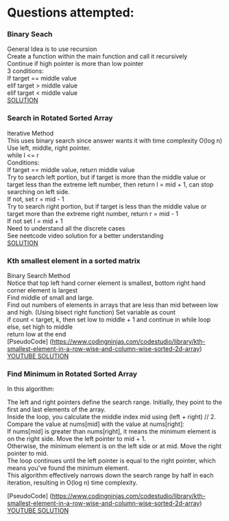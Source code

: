 # Questions attempted:

### Binary Seach
General Idea is to use recursion <br />
Create a function within the main function and call it recursively <br />
Continue if high pointer is more than low pointer <br />
3 conditions: <br />
If target == middle value <br />
elif target > middle value <br />
elif target < middle value <br />
[SOLUTION](https://www.youtube.com/watch?v=s4DPM8ct1pI)

### Search in Rotated Sorted Array
Iterative Method <br />
This uses binary search since answer wants it with time complexity O(log n) <br />
Use left, middle, right pointer.<br />
while l <= r <br />
Conditions: <br />
If target == middle value, return middle value <br />
Try to search left portion, but if target is more than the middle value or target less than the extreme left number, then return l = mid + 1, can stop searching on left side. <br />
If not, set r = mid - 1 <br />
Try to search right portion, but if target is less than the middle value or target more than the extreme right number, return r = mid - 1 <br />
If not set l = mid + 1 <br />
Need to understand all the discrete cases <br />
See neetcode video solution for a better understanding <br />
[SOLUTION](https://www.youtube.com/watch?v=U8XENwh8Oy8)

### Kth smallest element in a sorted matrix
Binary Search Method <br />
Notice that top left hand corner element is smallest, bottom right hand corner element is largest<br />
Find middle of small and large.<br />
Find out numbers of elements in arrays that are less than mid between low and high. (Using bisect right function) Set variable as count <br />
if count < target, k, then set low to middle + 1 and continue in while loop <br />
else, set high to middle <br />
return low at the end <br />
[PseudoCode] (https://www.codingninjas.com/codestudio/library/kth-smallest-element-in-a-row-wise-and-column-wise-sorted-2d-array)
[YOUTUBE SOLUTION](https://www.youtube.com/watch?v=0d6WF79hQME)

### Find Minimum in Rotated Sorted Array
In this algorithm:

The left and right pointers define the search range. Initially, they point to the first and last elements of the array. <br /> 
Inside the loop, you calculate the middle index mid using (left + right) // 2. <br />
Compare the value at nums[mid] with the value at nums[right]: <br />
If nums[mid] is greater than nums[right], it means the minimum element is on the right side. Move the left  pointer to mid + 1. <br />
Otherwise, the minimum element is on the left side or at mid. Move the right pointer to mid. <br />
The loop continues until the left pointer is equal to the right pointer, which means you've found the minimum element. <br />
This algorithm effectively narrows down the search range by half in each iteration, resulting in O(log n) time complexity. <br />






[PseudoCode] (https://www.codingninjas.com/codestudio/library/kth-smallest-element-in-a-row-wise-and-column-wise-sorted-2d-array)
[YOUTUBE SOLUTION](https://www.youtube.com/watch?v=0d6WF79hQME)